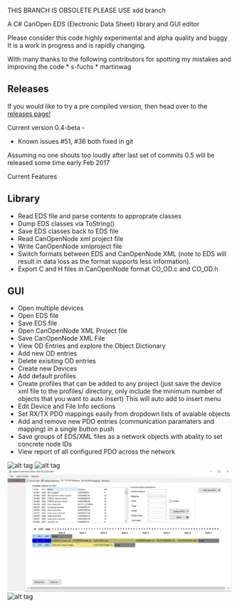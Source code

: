 
THIS BRANCH IS OBSOLETE PLEASE USE xdd branch



A C# CanOpen EDS (Electronic Data Sheet) library and GUI editor

Please consider this code highly experimental and alpha quality and buggy
It is a work in progress and is rapidly changing.

With many thanks to the following contributors for spotting my mistakes and 
improving the code
	* s-fuchs 
	* martinwag 

Releases
--------

If you would like to try a pre compiled version, then head over to the [releases page!](https://github.com/robincornelius/libedssharp/releases)

Current version 0.4-beta - 

* Known issues #51, #36 both fixed in git

Assuming no one shouts too loudly after last set of commits 0.5 will be released some time early Feb 2017


Current Features

Library
-------

* Read EDS file and parse contents to approprate classes
* Dump EDS classes via ToString()
* Save EDS classes back to EDS file
* Read CanOpenNode xml project file
* Write CanOpenNode xmlproject file
* Switch formats between EDS and CanOpenNode XML (note to EDS will result in
  data loss as the format supports less information).
* Export C and H files in CanOpenNode format CO_OD.c and CO_OD.h

GUI
---
* Open multiple devices
* Open EDS file
* Save EDS file
* Open CanOpenNode XML Project file
* Save CanOpenNode XML File
* View OD Entries and explore the Object Dictionary
* Add new OD entries
* Delete exisiting OD entries
* Create new Devices
* Add default profiles
* Create profiles that can be added to any project (just save the device xml file to the profiles/ 
directory, only include the minimum number of objects that you want to auto insert) This will auto add to insert menu
* Edit Device and File Info sections
* Set RX/TX PDO mappings easily from dropdown lists of avaiable objects
* Add and remove new PDO entries (communication paramaters and mapping) in a single button push
* Save groups of EDS/XML files as a network objects with abality to set concrete node IDs
* View report of all configured PDO across the network


![alt tag](pic1.jpg)
![alt tag](pic2.jpg)
![alt tag](pic3.jpg)
![alt tag](pic4.jpg)